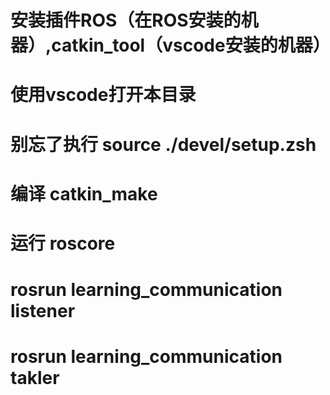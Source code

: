 # 安装插件ROS（在ROS安装的机器）,catkin_tool（vscode安装的机器）
# 使用vscode打开本目录

# 别忘了执行 source ./devel/setup.zsh
# 编译 catkin_make
# 运行 roscore
# rosrun learning_communication listener
# rosrun learning_communication takler